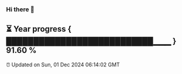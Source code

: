 ### Hi there 👋
⏳ Year progress { ███████████████████████████▁▁▁ } 91.60 %
---
⏰ Updated on Sun, 01 Dec 2024 06:14:02 GMT

